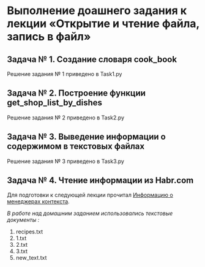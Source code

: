 # Выполнение доашнего задания к лекции «Открытие и чтение файла, запись в файл»

## Задача № 1. Создание словаря cook_book

Решение задания № 1 приведено в Task1.py

## Задача № 2. Построение функции get_shop_list_by_dishes

Решение задания № 2 приведено в Task2.py

## Задача № 3. Выведение информации о содержимом в текстовых файлах

Решение задания № 3 приведено в Task3.py

## Задача № 4. Чтение информации из Habr.com

Для подготовки к следующей лекции прочитал [Информацию о менеджерах контекста](https://habr.com/ru/articles/196382/).

_В работе над домашним заданием использовались текстовые документы :_

1. recipes.txt
2. 1.txt
3. 2.txt
4. 3.txt
5. new_text.txt